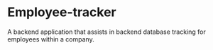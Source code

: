 # Employee-tracker
A backend application that assists in backend database tracking for employees within a company.
